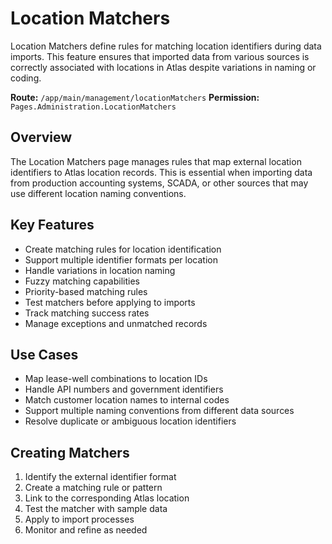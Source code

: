 # Location Matchers

Location Matchers define rules for matching location identifiers during data imports. This feature ensures that imported data from various sources is correctly associated with locations in Atlas despite variations in naming or coding.

**Route:** `/app/main/management/locationMatchers`
**Permission:** `Pages.Administration.LocationMatchers`

## Overview

The Location Matchers page manages rules that map external location identifiers to Atlas location records. This is essential when importing data from production accounting systems, SCADA, or other sources that may use different location naming conventions.

## Key Features

* Create matching rules for location identification
* Support multiple identifier formats per location
* Handle variations in location naming
* Fuzzy matching capabilities
* Priority-based matching rules
* Test matchers before applying to imports
* Track matching success rates
* Manage exceptions and unmatched records

## Use Cases

* Map lease-well combinations to location IDs
* Handle API numbers and government identifiers
* Match customer location names to internal codes
* Support multiple naming conventions from different data sources
* Resolve duplicate or ambiguous location identifiers

## Creating Matchers

1. Identify the external identifier format
2. Create a matching rule or pattern
3. Link to the corresponding Atlas location
4. Test the matcher with sample data
5. Apply to import processes
6. Monitor and refine as needed

